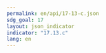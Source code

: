 ```yaml
---
permalink: en/api/17-13-c.json
sdg_goal: 17
layout: json_indicator
indicator: "17.13.c"
lang: en
---
```

